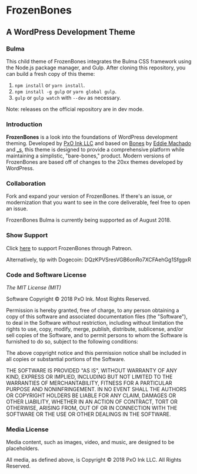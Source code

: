 # FrozenBones
## A WordPress Development Theme

### Bulma

This child theme of FrozenBones integrates the Bulma CSS framework using the Node.js package manager, and Gulp. After cloning this repository, you can build a fresh copy of this theme:

1. `npm install` or `yarn install`.
2. `npm install -g gulp` or `yarn global gulp`.
3. `gulp` or `gulp watch` with `--dev` as necessary.

Note: releases on the official repository are in dev mode.

### Introduction

**FrozenBones** is a look into the foundations of WordPress development theming. Developed by [PxO Ink LLC](http://pxoink.net/) and based on [Bones](https://github.com/eddiemachado/bones) by [Eddie Machado](http://themble.com/bones) and [_s](https://github.com/automattic/_s), this theme is designed to provide a comprehensive platform while maintaining a simplistic, "bare-bones," product. Modern versions of FrozenBones are based off of changes to the 20xx themes developed by WordPress.

### Collaboration

Fork and expand your version of FrozenBones. If there's an issue, or modernization that you want to see in the core deliverable, feel free to open an issue.

FrozenBones Bulma is currently being supported as of August 2018.

### Show Support

Click [here](https://www.patreon.com/pxoink) to support FrozenBones through Patreon.

Alternatively, tip with Dogecoin: DQzKPVSresVGB6onRo7XCFAehGg1SfggxR

### Code and Software License

*The MIT License (MIT)*

Software Copyright &copy; 2018 PxO Ink. Most Rights Reserved.

Permission is hereby granted, free of charge, to any person obtaining a copy of this software and associated documentation files (the "Software"), to deal in the Software without restriction, including without limitation the rights to use, copy, modify, merge, publish, distribute, sublicense, and/or sell copies of the Software, and to permit persons to whom the Software is furnished to do so, subject to the following conditions:

The above copyright notice and this permission notice shall be included in all copies or substantial portions of the Software.

THE SOFTWARE IS PROVIDED "AS IS", WITHOUT WARRANTY OF ANY KIND, EXPRESS OR IMPLIED, INCLUDING BUT NOT LIMITED TO THE WARRANTIES OF MERCHANTABILITY, FITNESS FOR A PARTICULAR PURPOSE AND NONINFRINGEMENT. IN NO EVENT SHALL THE AUTHORS OR COPYRIGHT HOLDERS BE LIABLE FOR ANY CLAIM, DAMAGES OR OTHER LIABILITY, WHETHER IN AN ACTION OF CONTRACT, TORT OR OTHERWISE, ARISING FROM, OUT OF OR IN CONNECTION WITH THE SOFTWARE OR THE USE OR OTHER DEALINGS IN THE SOFTWARE.

### Media License

Media content, such as images, video, and music, are designed to be placeholders.

All media, as defined above, is Copyright &copy; 2018 PxO Ink LLC. All Rights Reserved.